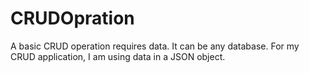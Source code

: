 # CRUDOpration
A basic CRUD operation requires data. It can be any database. For my CRUD application, I am using data in a JSON object.
